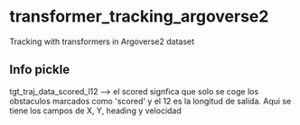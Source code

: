 # transformer_tracking_argoverse2
Tracking with transformers in Argoverse2 dataset


## Info pickle

tgt_traj_data_scored_l12 --> el scored signfica que solo se coge los obstaculos marcados como 'scored' y el 12 es la longitud de salida. Aqui se tiene los campos de X, Y, heading y velocidad